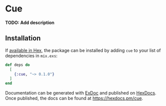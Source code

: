 # Cue

**TODO: Add description**

## Installation

If [available in Hex](https://hex.pm/docs/publish), the package can be installed
by adding `cue` to your list of dependencies in `mix.exs`:

```elixir
def deps do
  [
    {:cue, "~> 0.1.0"}
  ]
end
```

Documentation can be generated with [ExDoc](https://github.com/elixir-lang/ex_doc)
and published on [HexDocs](https://hexdocs.pm). Once published, the docs can
be found at <https://hexdocs.pm/cue>.

